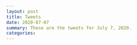 ```yaml
---
layout: post
title: Tweets
date: 2020-07-07
summary: These are the tweets for July 7, 2020.
categories:
---
```



